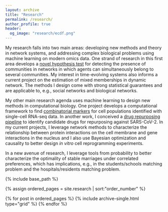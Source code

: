 ```yaml
---
layout: archive
title: "Research"
permalink: /research/
author_profile: true
header:
  og_image: "research/ecdf.png"
---
```


My research falls into two main areas: developing new methods and theory in network systems, and addressing complex biological problems using machine learning on modern omics data. One strand of research in this first area develops a [novel hypothesis test](https://arxiv.org/abs/2204.11109) for detecting the presence of communities in networks in which agents can simultaneously belong to several communities. My interest in time-evolving systems also informs a current project on the estimation of mixed memberships in dynamic network. The methods I design come with strong statistical guarantees and are applicable to, e.g., social networks and biological networks.

My other main research agenda uses machine learning to design new methods in computational biology. One project develops a computational framework to find [combinatorial markers](https://www.embopress.org/doi/full/10.15252/msb.20199005) for cell populations identified with single-cell RNA-seq data. In another work, I conceived a [drug repurposing pipeline](https://www.nature.com/articles/s41467-021-21056-z) to identify candidate drugs for repurposing against SARS-CoV-2. In my current projects, I leverage network methods to characterize the relationship between protein interactions on the cell membrane and gene interactions in the nucleus and I also use Bayesian optimization and causality to better design _in vitro_ cell reprogramming experiments.

In a new avenue of research, I leverage tools from probability to better characterize the optimality of stable marriages under correlated preferences, which has implications, e.g., in the students/schools matching problem and the hospitals/residents matching problem.
<nbsp>

{% include base_path %}

{% assign ordered_pages = site.research | sort:"order_number" %}

{% for post in ordered_pages %}
  {% include archive-single.html type="grid" %}
{% endfor %}
